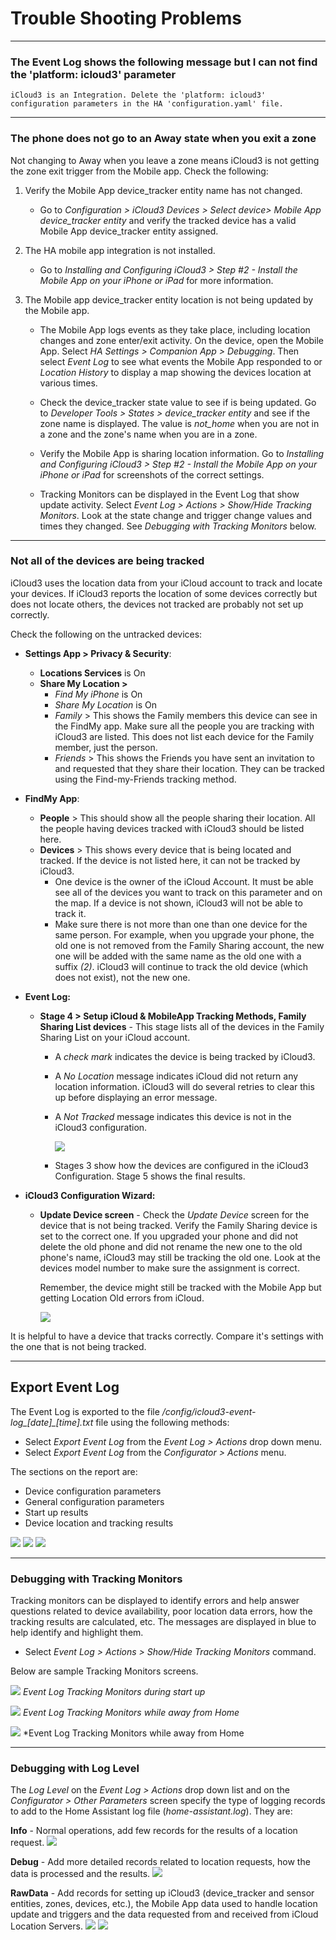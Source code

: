 # Trouble Shooting Problems



-----

### The Event Log shows the following message but I can not find the 'platform: icloud3' parameter

```
iCloud3 is an Integration. Delete the 'platform: icloud3'
configuration parameters in the HA 'configuration.yaml' file.
```



-----

### The phone does not go to an Away state when you exit a zone

Not changing to Away when you leave a zone means iCloud3 is not getting the zone exit trigger from the Mobile app. Check the following:

1. Verify the Mobile App device_tracker entity name has not changed. 

   - Go to *Configuration > iCloud3 Devices > Select device> Mobile App device_tracker entity* and verify the tracked device has a valid Mobile App device_tracker entity assigned.

2. The HA mobile app integration is not installed. 

   - Go to *Installing and Configuring iCloud3 > Step #2 - Install the Mobile App on your iPhone or iPad* for more information.

3. The Mobile app device_tracker entity location is not being updated by the Mobile app. 

   - The Mobile App logs events as they take place, including location changes and zone enter/exit activity. On the device, open the Mobile App. Select *HA Settings > Companion App > Debugging*. Then select *Event Log* to see what events the Mobile App responded to or *Location History* to display a map showing the devices location at various times.

   - Check the device_tracker state value to see if is being updated. Go to *Developer Tools > States > device_tracker entity* and see if the zone name is displayed. The value is *not_home* when you are not in a zone and the zone's name when you are in a zone.

   - Verify the Mobile App is sharing location information. Go to *Installing and Configuring iCloud3 > Step #2 - Install the Mobile App on your iPhone or iPad* for screenshots of the correct settings.

   - Tracking Monitors can be displayed in the Event Log that show update activity. Select *Event Log > Actions > Show/Hide Tracking Monitors*. Look at the state change and trigger change values and times they changed. See *Debugging with Tracking Monitors* below.



-----

### Not all of the devices are being tracked

iCloud3 uses the location data from your iCloud account to track and locate your devices. If iCloud3 reports the location of some devices correctly but does not locate others, the devices not tracked are probably not set up correctly.

Check the following on the untracked devices:
- **Settings App > Privacy & Security**:
  - **Locations Services** is On
  - **Share My Location >**
    - *Find My iPhone* is On
    - *Share My Location* is On
    - *Family* > This shows the Family members this device can see in the FindMy app. Make sure all the people you are tracking with iCloud3 are listed. This does not list each device for the Family member, just the person.
    - *Friends* > This shows the Friends you have sent an invitation to and requested that they share their location. They can be tracked using the Find-my-Friends tracking method.

- **FindMy App**:
  - **People** > This should show all the people sharing their location. All the people having devices tracked with iCloud3 should be listed here.
  - **Devices** > This shows every device that is being located and tracked. If the device is not listed here, it can not be tracked by iCloud3. 
    - One device is the owner of the iCloud Account. It must be able see all of the devices you want to track on this parameter and on the map. If a device is not shown, iCloud3 will not be able to track it.
    - Make sure there is not more than one than one device for the same person. For example, when you upgrade your phone, the old one is not removed from the Family Sharing account, the new one will be added with the same name as the old one with a suffix *(2)*. iCloud3 will continue to track the old device (which does not exist), not the new one.

- **Event Log:**

  - **Stage 4 > Setup iCloud & MobileApp Tracking Methods, Family Sharing List devices** - This stage lists all of the devices in the Family Sharing List on your iCloud account. 

    - A *check mark* indicates the device is being tracked by iCloud3. 

    - A *No Location* message indicates iCloud did not return any location information. iCloud3 will do several retries to clear this up before displaying an error message.

    - A *Not Tracked* message indicates this device is not in the iCloud3 configuration.

      ![](../images/evlog-stage-4.png)

    - Stages 3 show how the devices are configured in the iCloud3 Configuration. Stage 5 shows the final results.

- **iCloud3 Configuration Wizard:**

  - **Update Device screen** - Check the *Update Device* screen for the device that is not being tracked. Verify the Family Sharing device is set to the correct one. If you upgraded your phone and did not delete the old phone and did not rename the new one to the old phone's name, iCloud3 may still be tracking the old one. Look at the devices model number to make sure the assignment is correct.

    Remember, the device might still be tracked with the Mobile App but getting Location Old errors from iCloud.

    ![](../images/cf-device-update-famshr.png)


It is helpful to have a device that tracks correctly. Compare it's settings with the one that is not being tracked.



-----

## Export Event Log

The Event Log is exported to the file */config/icloud3-event-log_[date]_[time].txt* file using the following methods:

- Select *Export Event Log* from the *Event Log > Actions* drop down menu.
- Select *Export Event Log* from the *Configurator > Actions* menu.

The sections on the report are:

- Device configuration parameters
- General configuration parameters
- Start up results
- Device location and tracking results

![](../images/evlog-export-1.png)
![](../images/evlog-export-2.png)
![](../images/evlog-export-3.png)



-----

### Debugging with Tracking Monitors

Tracking monitors can be displayed to identify errors and help answer questions related to device availability, poor location data errors, how the tracking results are calculated, etc. The messages are displayed in blue to help identify and highlight them.

- Select *Event Log > Actions > Show/Hide Tracking Monitors* command. 



Below are sample Tracking Monitors screens.

![](../images/evlog-trk-monitors-startup.png)
			*Event Log Tracking Monitors during start up*

![](../images/evlog-trk-monitors-away-1.png)
		*Event Log Tracking Monitors while away from Home*

![](../images/evlog-trk-monitors-away-2.png)
		*Event Log Tracking Monitors while away from Home



-----

### Debugging with Log Level

The *Log Level* on the *Event Log > Actions* drop down list and on the *Configurator > Other Parameters* screen specify the type of logging records to add to the Home Assistant log file (*home-assistant.log*). They are:

**Info** - Normal operations, add few records for the results of a location request.
![](../images/loglevel-info-1.png)



**Debug** - Add more detailed records related to location requests, how the data is processed and the results.
![](../images/loglevel-debug-1.png)



**RawData** - Add records for setting up iCloud3 (device_tracker and sensor entities, zones, devices, etc.), the Mobile App data used to handle location update and triggers and the data requested from and received from iCloud Location Servers.
![](../images/loglevel-rawdata-2.png)
![](../images/loglevel-rawdata-3.png)
